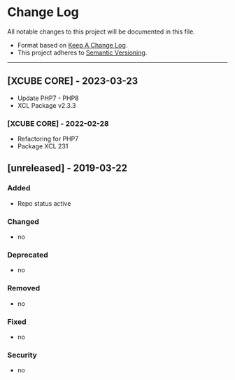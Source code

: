 # Change Log

All notable changes to this project will be documented in this file.

- Format based on [Keep A Change Log](https://keepachangelog.com/en/1.0.0/).
- This project adheres to [Semantic Versioning](https://semver.org/).  

---

## [XCUBE CORE] - 2023-03-23

- Update PHP7 - PHP8 
- XCL Package v2.3.3

### [XCUBE CORE] - 2022-02-28

- Refactoring for PHP7 
- Package XCL 231


## [unreleased] - 2019-03-22

### Added

- Repo status active

### Changed

- no

### Deprecated

- no

### Removed

- no

### Fixed

- no

### Security

- no
